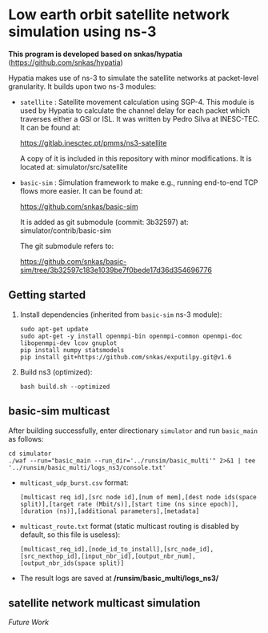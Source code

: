 # Low earth orbit satellite network simulation using ns-3

**This program is developed based on snkas/hypatia**
(https://github.com/snkas/hypatia)

Hypatia makes use of ns-3 to simulate the satellite networks at packet-level
granularity. It builds upon two ns-3 modules:

* `satellite` : Satellite movement calculation using SGP-4. This module is used
  by Hypatia to calculate the channel delay for each packet which traverses
  either a GSl or ISL. It was written by Pedro Silva at INESC-TEC. It can
  be found at:
  
  https://gitlab.inesctec.pt/pmms/ns3-satellite
  
  A copy of it is included in this repository with minor modifications.
  It is located at: simulator/src/satellite

* `basic-sim` : Simulation framework to make e.g., running end-to-end 
  TCP flows more easier. It can be found at:
  
  https://github.com/snkas/basic-sim
  
  It is added as git submodule (commit: 3b32597) at: simulator/contrib/basic-sim
  
  The git submodule refers to:
  
  https://github.com/snkas/basic-sim/tree/3b32597c183e1039be7f0bede17d36d354696776


## Getting started

1. Install dependencies (inherited from `basic-sim` ns-3 module):
   ```
   sudo apt-get update
   sudo apt-get -y install openmpi-bin openmpi-common openmpi-doc libopenmpi-dev lcov gnuplot
   pip install numpy statsmodels
   pip install git+https://github.com/snkas/exputilpy.git@v1.6
   ```

2. Build ns3 (optimized):
   ```
   bash build.sh --optimized
   ```

## basic-sim multicast

After building successfully, enter directionary `simulator` and run `basic_main` as follows:

   ```
   cd simulator
   ./waf --run="basic_main --run_dir='../runsim/basic_multi'" 2>&1 | tee '../runsim/basic_multi/logs_ns3/console.txt'
   ```

* `multicast_udp_burst.csv` format:
  ```
  [multicast req id],[src node id],[num of mem],[dest node ids(space split)],[target rate (Mbit/s)],[start time (ns since epoch)],[duration (ns)],[additional parameters],[metadata]
  ```
* `multicast_route.txt` format (static multicast routing is disabled by default, so this file is useless):
  ```
  [multicast_req_id],[node_id_to_install],[src_node_id],[src_nexthop_id],[input_nbr_id],[output_nbr_num],[output_nbr_ids(space split)]
  ```  
* The result logs are saved at **/runsim/basic_multi/logs_ns3/**
  
## satellite network multicast simulation

*Future Work*